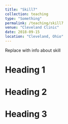 ```yaml
---
title: "Skill7"
collection: teaching
type: "Something"
permalink: /teaching/skill7
venue: "Cleveland Clinic"
date: 2018-09-15
location: "Cleveland, Ohio"
---
```


Replace with info about skill

Heading 1
======

Heading 2
======

Heading 3
======
